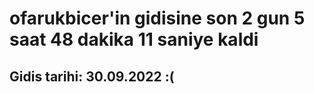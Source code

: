 # ofarukbicer'in gidisine son 2 gun 5 saat 48 dakika 11 saniye kaldi

## Gidis tarihi: 30.09.2022 :(